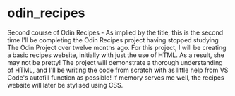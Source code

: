 # odin_recipes
Second course of Odin Recipes - As implied by the title, this is the second time I'll be completing the Odin Recipes project having stopped studying The Odin Project over twelve months ago. 
For this project, I will be creating a basic recipes website, initially with just the use of HTML. As a result, she may not be pretty! 
The project will demonstrate a thorough understanding of HTML, and I'll be writing the code from scratch with as little help from VS Code's autofill function as possible! 
If memory serves me well, the recipes website will later be stylised using CSS. 

